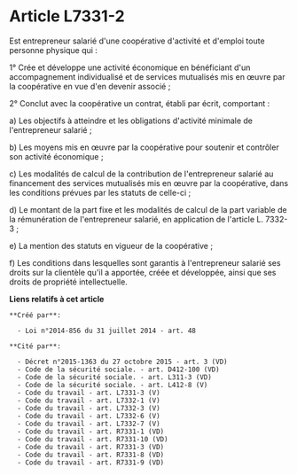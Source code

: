 # Article L7331-2

Est entrepreneur salarié d'une coopérative d'activité et d'emploi toute personne physique qui : 

1° Crée et développe une activité économique en bénéficiant d'un accompagnement individualisé et de services mutualisés mis
en œuvre par la coopérative en vue d'en devenir associé ; 

2° Conclut avec la coopérative un contrat, établi par écrit, comportant : 

a) Les objectifs à atteindre et les obligations d'activité minimale de l'entrepreneur salarié ; 

b) Les moyens mis en œuvre par la coopérative pour soutenir et contrôler son activité économique ; 

c) Les modalités de calcul de la contribution de l'entrepreneur salarié au financement des services mutualisés mis en œuvre
par la coopérative, dans les conditions prévues par les statuts de celle-ci ; 

d) Le montant de la part fixe et les modalités de calcul de la part variable de la rémunération de l'entrepreneur salarié, en
application de l'article L. 7332-3 ; 

e) La mention des statuts en vigueur de la coopérative ; 

f) Les conditions dans lesquelles sont garantis à l'entrepreneur salarié ses droits sur la clientèle qu'il a apportée, créée
et développée, ainsi que ses droits de propriété intellectuelle.

**Liens relatifs à cet article**

	**Créé par**:

	  - Loi n°2014-856 du 31 juillet 2014 - art. 48

	**Cité par**:

	  - Décret n°2015-1363 du 27 octobre 2015 - art. 3 (VD)
	  - Code de la sécurité sociale. - art. D412-100 (VD)
	  - Code de la sécurité sociale. - art. L311-3 (VD)
	  - Code de la sécurité sociale. - art. L412-8 (V)
	  - Code du travail - art. L7331-3 (V)
	  - Code du travail - art. L7332-1 (V)
	  - Code du travail - art. L7332-3 (V)
	  - Code du travail - art. L7332-6 (V)
	  - Code du travail - art. L7332-7 (V)
	  - Code du travail - art. R7331-1 (VD)
	  - Code du travail - art. R7331-10 (VD)
	  - Code du travail - art. R7331-3 (VD)
	  - Code du travail - art. R7331-8 (VD)
	  - Code du travail - art. R7331-9 (VD)
